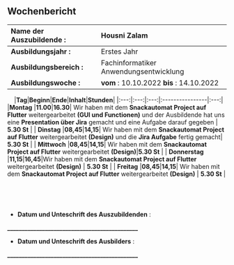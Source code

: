 ## Wochenbericht

| **Name der Auszubildende :** | Housni Zalam |
|:--------|:--------|
| **Ausbildungsjahr :** | Erstes Jahr |
| **Ausbildungsbereich :** | Fachinformatiker Anwendungsentwicklung |
| **Ausbildungswoche :** | **vom** : 10.10.2022 **bis** : 14.10.2022 |

&nbsp;
&nbsp;
|**Tag**|**Beginn**|**Ende**|**Inhalt**|**Stunden**|
|:---:|:---:|:---:|:----------------|:---:|
|**Montag** |**11.00**|**16.30**|  Wir haben mit dem **Snackautomat Project auf Flutter** weitergearbeitet **(GUI und Functionen)** und der Ausbildende hat uns eine **Presentation über Jira** gemacht und eine Aufgabe darauf gegeben  | **5.30 St** |
| **Dinstag** |**08,45**|**14,15**| Wir haben mit dem **Snackautomat Project auf Flutter** weitergearbeitet **(Design)** und die **Jira Aufgabe** fertig gemacht| **5.30 St**  |
| **Mittwoch** |**08,45**|**14,15**| Wir haben mit dem **Snackautomat Project auf Flutter** weitergearbeitet **(Design)**|**5.30 St** |
| **Donnerstag** |**11,15**|**16,45**|Wir haben mit dem **Snackautomat Project auf Flutter** weitergearbeitet **(Design)** | **5.30 St** |
| **Freitag** |**08,45**|**14,15**| Wir haben mit dem **Snackautomat Project auf Flutter** weitergearbeitet **(Design)** | **5.30 St** |

&nbsp;

&nbsp;

* **Datum und Unteschrift des Auszubildenden** :
&nbsp;
&nbsp;

**_____________________________________________**
&nbsp;
&nbsp;

* **Datum und Unteschrift des Ausbilders** :
&nbsp;
&nbsp;

**_____________________________________________**
